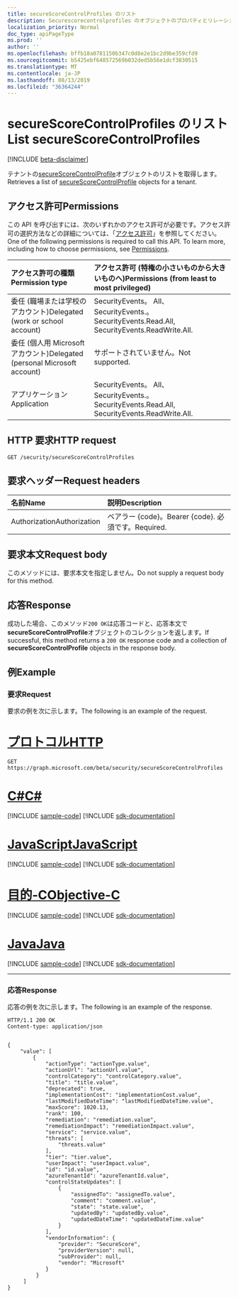 ```yaml
---
title: secureScoreControlProfiles のリスト
description: Securescorecontrolprofiles のオブジェクトのプロパティとリレーションシップを取得します。
localization_priority: Normal
doc_type: apiPageType
ms.prod: ''
author: ''
ms.openlocfilehash: bffb18a0781150b347c0d8e2e1bc2d9be359cfd9
ms.sourcegitcommit: b5425ebf648572569b032ded5b56e1dcf3830515
ms.translationtype: MT
ms.contentlocale: ja-JP
ms.lasthandoff: 08/13/2019
ms.locfileid: "36364244"
---
```

# <a name="list-securescorecontrolprofiles"></a><span data-ttu-id="5d7d5-103">secureScoreControlProfiles のリスト</span><span class="sxs-lookup"><span data-stu-id="5d7d5-103">List secureScoreControlProfiles</span></span>

 [!INCLUDE [beta-disclaimer](../../includes/beta-disclaimer.md)]

<span data-ttu-id="5d7d5-104">テナントの[secureScoreControlProfile](../resources/securescorecontrolprofiles.md)オブジェクトのリストを取得します。</span><span class="sxs-lookup"><span data-stu-id="5d7d5-104">Retrieves a list of [secureScoreControlProfile](../resources/securescorecontrolprofiles.md) objects for a tenant.</span></span>

## <a name="permissions"></a><span data-ttu-id="5d7d5-105">アクセス許可</span><span class="sxs-lookup"><span data-stu-id="5d7d5-105">Permissions</span></span>

<span data-ttu-id="5d7d5-p101">この API を呼び出すには、次のいずれかのアクセス許可が必要です。アクセス許可の選択方法などの詳細については、「[アクセス許可](/graph/permissions-reference)」を参照してください。</span><span class="sxs-lookup"><span data-stu-id="5d7d5-p101">One of the following permissions is required to call this API. To learn more, including how to choose permissions, see [Permissions](/graph/permissions-reference).</span></span>

|<span data-ttu-id="5d7d5-108">アクセス許可の種類</span><span class="sxs-lookup"><span data-stu-id="5d7d5-108">Permission type</span></span>      | <span data-ttu-id="5d7d5-109">アクセス許可 (特権の小さいものから大きいものへ)</span><span class="sxs-lookup"><span data-stu-id="5d7d5-109">Permissions (from least to most privileged)</span></span>              |
|:--------------------|:---------------------------------------------------------|
|<span data-ttu-id="5d7d5-110">委任 (職場または学校のアカウント)</span><span class="sxs-lookup"><span data-stu-id="5d7d5-110">Delegated (work or school account)</span></span> |  <span data-ttu-id="5d7d5-111">SecurityEvents。 All、SecurityEvents.。</span><span class="sxs-lookup"><span data-stu-id="5d7d5-111">SecurityEvents.Read.All, SecurityEvents.ReadWrite.All.</span></span>   |
|<span data-ttu-id="5d7d5-112">委任 (個人用 Microsoft アカウント)</span><span class="sxs-lookup"><span data-stu-id="5d7d5-112">Delegated (personal Microsoft account)</span></span> |  <span data-ttu-id="5d7d5-113">サポートされていません。</span><span class="sxs-lookup"><span data-stu-id="5d7d5-113">Not supported.</span></span>  |
|<span data-ttu-id="5d7d5-114">アプリケーション</span><span class="sxs-lookup"><span data-stu-id="5d7d5-114">Application</span></span> | <span data-ttu-id="5d7d5-115">SecurityEvents。 All、SecurityEvents.。</span><span class="sxs-lookup"><span data-stu-id="5d7d5-115">SecurityEvents.Read.All, SecurityEvents.ReadWrite.All.</span></span> |

## <a name="http-request"></a><span data-ttu-id="5d7d5-116">HTTP 要求</span><span class="sxs-lookup"><span data-stu-id="5d7d5-116">HTTP request</span></span>

<!-- { "blockType": "ignored" } -->

```http
GET /security/secureScoreControlProfiles
```

## <a name="request-headers"></a><span data-ttu-id="5d7d5-117">要求ヘッダー</span><span class="sxs-lookup"><span data-stu-id="5d7d5-117">Request headers</span></span>

| <span data-ttu-id="5d7d5-118">名前</span><span class="sxs-lookup"><span data-stu-id="5d7d5-118">Name</span></span>      |<span data-ttu-id="5d7d5-119">説明</span><span class="sxs-lookup"><span data-stu-id="5d7d5-119">Description</span></span>|
|:----------|:----------|
| <span data-ttu-id="5d7d5-120">Authorization</span><span class="sxs-lookup"><span data-stu-id="5d7d5-120">Authorization</span></span>  | <span data-ttu-id="5d7d5-121">ベアラー {code}。</span><span class="sxs-lookup"><span data-stu-id="5d7d5-121">Bearer {code}.</span></span> <span data-ttu-id="5d7d5-122">必須です。</span><span class="sxs-lookup"><span data-stu-id="5d7d5-122">Required.</span></span>|

## <a name="request-body"></a><span data-ttu-id="5d7d5-123">要求本文</span><span class="sxs-lookup"><span data-stu-id="5d7d5-123">Request body</span></span>

<span data-ttu-id="5d7d5-124">このメソッドには、要求本文を指定しません。</span><span class="sxs-lookup"><span data-stu-id="5d7d5-124">Do not supply a request body for this method.</span></span>

## <a name="response"></a><span data-ttu-id="5d7d5-125">応答</span><span class="sxs-lookup"><span data-stu-id="5d7d5-125">Response</span></span>

<span data-ttu-id="5d7d5-126">成功した場合、このメソッド`200 OK`は応答コードと、応答本文で**secureScoreControlProfile**オブジェクトのコレクションを返します。</span><span class="sxs-lookup"><span data-stu-id="5d7d5-126">If successful, this method returns a `200 OK` response code and a collection of **secureScoreControlProfile** objects in the response body.</span></span>

## <a name="example"></a><span data-ttu-id="5d7d5-127">例</span><span class="sxs-lookup"><span data-stu-id="5d7d5-127">Example</span></span>

### <a name="request"></a><span data-ttu-id="5d7d5-128">要求</span><span class="sxs-lookup"><span data-stu-id="5d7d5-128">Request</span></span>

<span data-ttu-id="5d7d5-129">要求の例を次に示します。</span><span class="sxs-lookup"><span data-stu-id="5d7d5-129">The following is an example of the request.</span></span>

# <a name="httptabhttp"></a>[<span data-ttu-id="5d7d5-130">プロトコル</span><span class="sxs-lookup"><span data-stu-id="5d7d5-130">HTTP</span></span>](#tab/http)
<!-- {
  "blockType": "request",
  "name": "securescorecontrolprofiles_list"
}-->

```http
GET https://graph.microsoft.com/beta/security/secureScoreControlProfiles
```
# <a name="ctabcsharp"></a>[<span data-ttu-id="5d7d5-131">C#</span><span class="sxs-lookup"><span data-stu-id="5d7d5-131">C#</span></span>](#tab/csharp)
[!INCLUDE [sample-code](../includes/snippets/csharp/securescorecontrolprofiles-list-csharp-snippets.md)]
[!INCLUDE [sdk-documentation](../includes/snippets/snippets-sdk-documentation-link.md)]

# <a name="javascripttabjavascript"></a>[<span data-ttu-id="5d7d5-132">JavaScript</span><span class="sxs-lookup"><span data-stu-id="5d7d5-132">JavaScript</span></span>](#tab/javascript)
[!INCLUDE [sample-code](../includes/snippets/javascript/securescorecontrolprofiles-list-javascript-snippets.md)]
[!INCLUDE [sdk-documentation](../includes/snippets/snippets-sdk-documentation-link.md)]

# <a name="objective-ctabobjc"></a>[<span data-ttu-id="5d7d5-133">目的-C</span><span class="sxs-lookup"><span data-stu-id="5d7d5-133">Objective-C</span></span>](#tab/objc)
[!INCLUDE [sample-code](../includes/snippets/objc/securescorecontrolprofiles-list-objc-snippets.md)]
[!INCLUDE [sdk-documentation](../includes/snippets/snippets-sdk-documentation-link.md)]

# <a name="javatabjava"></a>[<span data-ttu-id="5d7d5-134">Java</span><span class="sxs-lookup"><span data-stu-id="5d7d5-134">Java</span></span>](#tab/java)
[!INCLUDE [sample-code](../includes/snippets/java/securescorecontrolprofiles-list-java-snippets.md)]
[!INCLUDE [sdk-documentation](../includes/snippets/snippets-sdk-documentation-link.md)]

---


### <a name="response"></a><span data-ttu-id="5d7d5-135">応答</span><span class="sxs-lookup"><span data-stu-id="5d7d5-135">Response</span></span>

<span data-ttu-id="5d7d5-136">応答の例を次に示します。</span><span class="sxs-lookup"><span data-stu-id="5d7d5-136">The following is an example of the response.</span></span>
<!-- {
  "blockType": "response",
  "truncated": true,
  "isCollection": true,
  "@odata.type": "microsoft.graph.secureScoreControlProfile"
} -->

```http
HTTP/1.1 200 OK
Content-type: application/json


{
    "value": [
        {
            "actionType": "actionType.value",
            "actionUrl": "actionUrl.value",
            "controlCategory": "controlCategory.value",
            "title": "title.value",
            "deprecated": true,
            "implementationCost": "implementationCost.value",
            "lastModifiedDateTime": "lastModifiedDateTime.value",
            "maxScore": 1020.13,
            "rank": 100,
            "remediation": "remediation.value",
            "remediationImpact": "remediationImpact.value",
            "service": "service.value",
            "threats": [
                "threats.value"
            ],
            "tier": "tier.value",
            "userImpact": "userImpact.value",
            "id": "id.value",
            "azureTenantId": "azureTenantId.value",
            "controlStateUpdates": [
                {
                    "assignedTo": "assignedTo.value",
                    "comment": "comment.value",
                    "state": "state.value",
                    "updatedBy": "updatedBy.value",
                    "updatedDateTime": "updatedDateTime.value"
                }
            ],
            "vendorInformation": {
                "provider": "SecureScore",
                "providerVersion": null,
                "subProvider": null,
                "vendor": "Microsoft"
            }
         }
     ]
}
```


<!--
{
  "type": "#page.annotation",
  "description": "List secureScoreControlProfiles",
  "keywords": "",
  "section": "documentation",
  "tocPath": "",
  "suppressions": [
  ]
}
-->
